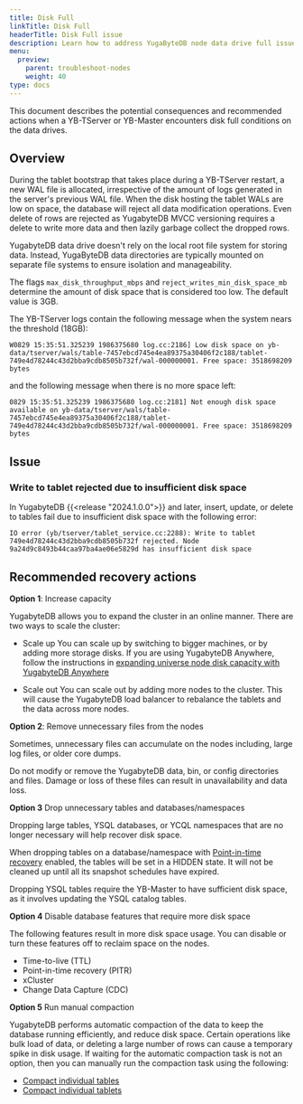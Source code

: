 ```yaml
---
title: Disk Full
linkTitle: Disk Full
headerTitle: Disk Full issue
description: Learn how to address YugaByteDB node data drive full issues
menu:
  preview:
    parent: troubleshoot-nodes
    weight: 40
type: docs
---
```


This document describes the potential consequences and recommended actions when a YB-TServer or YB-Master encounters disk full conditions on the data drives.

## Overview

During the tablet bootstrap that takes place during a YB-TServer restart, a new WAL file is allocated, irrespective of the amount of logs generated in the server's previous WAL file. When the disk hosting the tablet WALs are low on space, the database will reject all data modification operations. Even delete of rows are rejected as YugabyteDB MVCC versioning requires a delete to write more data and then lazily garbage collect the dropped rows.

YugabyteDB data drive doesn't rely on the local root file system for storing data. Instead, YugaByteDB data directories are typically mounted on separate file systems to ensure isolation and manageability.

The flags `max_disk_throughput_mbps` and `reject_writes_min_disk_space_mb` determine the amount of disk space that is considered too low. The default value is 3GB.

The YB-TServer logs contain the following message when the system nears the threshold (18GB):

```output
W0829 15:35:51.325239 1986375680 log.cc:2186] Low disk space on yb-data/tserver/wals/table-7457ebcd745e4ea89375a30406f2c188/tablet-749e4d78244c43d2bba9cdb8505b732f/wal-000000001. Free space: 3518698209 bytes
```

and the following message when there is no more space left:

```output
0829 15:35:51.325239 1986375680 log.cc:2181] Not enough disk space available on yb-data/tserver/wals/table-7457ebcd745e4ea89375a30406f2c188/tablet-749e4d78244c43d2bba9cdb8505b732f/wal-000000001. Free space: 3518698209 bytes
```

## Issue

### Write to tablet rejected due to insufficient disk space

In YugabyteDB {{<release "2024.1.0.0">}} and later, insert, update, or delete to tables fail due to insufficient disk space with the following error:

```output
IO error (yb/tserver/tablet_service.cc:2288): Write to tablet 749e4d78244c43d2bba9cdb8505b732f rejected. Node 9a24d9c8493b44caa97ba4ae06e5829d has insufficient disk space
```

## Recommended recovery actions

**Option 1**: Increase capacity

YugabyteDB allows you to expand the cluster in an online manner. There are two ways to scale the cluster:

- Scale up
    You can scale up by switching to bigger machines, or by adding more storage disks. If you are using YugabyteDB Anywhere, follow the instructions in [expanding universe node disk capacity with YugabyteDB Anywhere](https://support.yugabyte.com/hc/en-us/articles/5463616207757-Expanding-universe-node-disk-capacity-with-YugabyteDB-Anywhere-platform)

- Scale out
    You can scale out by adding more nodes to the cluster. This will cause the YugabyteDB load balancer to rebalance the tablets and the data across more nodes.

**Option 2**: Remove unnecessary files from the nodes

Sometimes, unnecessary files can accumulate on the nodes including, large log files, or older core dumps.

Do not modify or remove the YugabyteDB data, bin, or config directories and files. Damage or loss of these files can result in unavailability and data loss.

**Option 3** Drop unnecessary tables and databases/namespaces

Dropping large tables, YSQL databases, or YCQL namespaces that are no longer necessary will help recover disk space.

When dropping tables on a database/namespace with [Point-in-time recovery](../../../manage/backup-restore/point-in-time-recovery/) enabled, the tables will be set in a HIDDEN state. It will not be cleaned up until all its snapshot schedules have expired.

Dropping YSQL tables require the YB-Master to have sufficient disk space, as it involves updating the YSQL catalog tables.

**Option 4** Disable database features that require more disk space

The following features result in more disk space usage. You can disable or turn these features off to reclaim space on the nodes.

- Time-to-live (TTL)
- Point-in-time recovery (PITR)
- xCluster
- Change Data Capture (CDC)

**Option 5** Run manual compaction

YugabyteDB performs automatic compaction of the data to keep the database running efficiently, and reduce disk space. Certain operations like bulk load of data, or deleting a large number of rows can cause a temporary spike in disk usage. If waiting for the automatic compaction task is not an option, then you can manually run the compaction task using the following:

- [Compact individual tables](../../../admin/yb-admin/#compact-table)
- [Compact individual tablets](../../../admin/yb-ts-cli/#compact-tablet)

